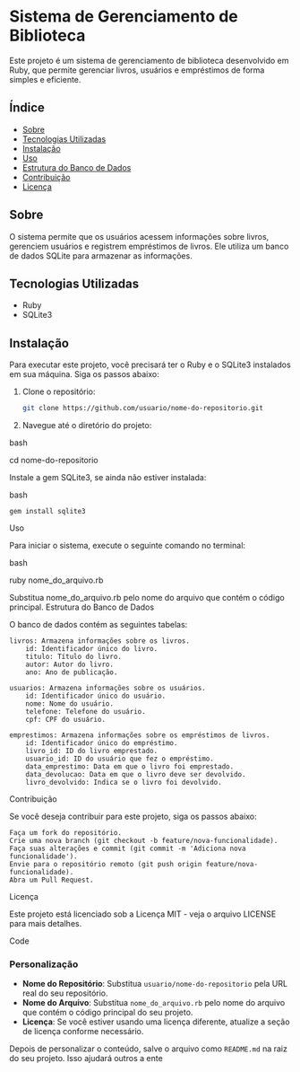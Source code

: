 # Sistema de Gerenciamento de Biblioteca

Este projeto é um sistema de gerenciamento de biblioteca desenvolvido em Ruby, que permite gerenciar livros, usuários e empréstimos de forma simples e eficiente.

## Índice

- [Sobre](#sobre)
- [Tecnologias Utilizadas](#tecnologias-utilizadas)
- [Instalação](#instalação)
- [Uso](#uso)
- [Estrutura do Banco de Dados](#estrutura-do-banco-de-dados)
- [Contribuição](#contribuição)
- [Licença](#licença)

## Sobre

O sistema permite que os usuários acessem informações sobre livros, gerenciem usuários e registrem empréstimos de livros. Ele utiliza um banco de dados SQLite para armazenar as informações.

## Tecnologias Utilizadas

- Ruby
- SQLite3

## Instalação

Para executar este projeto, você precisará ter o Ruby e o SQLite3 instalados em sua máquina. Siga os passos abaixo:

1. Clone o repositório:
   ```bash
   git clone https://github.com/usuario/nome-do-repositorio.git
   
2. Navegue até o diretório do projeto:

bash

cd nome-do-repositorio

Instale a gem SQLite3, se ainda não estiver instalada:

bash

    gem install sqlite3

Uso

Para iniciar o sistema, execute o seguinte comando no terminal:

bash

ruby nome_do_arquivo.rb

Substitua nome_do_arquivo.rb pelo nome do arquivo que contém o código principal.
Estrutura do Banco de Dados

O banco de dados contém as seguintes tabelas:

    livros: Armazena informações sobre os livros.
        id: Identificador único do livro.
        titulo: Título do livro.
        autor: Autor do livro.
        ano: Ano de publicação.

    usuarios: Armazena informações sobre os usuários.
        id: Identificador único do usuário.
        nome: Nome do usuário.
        telefone: Telefone do usuário.
        cpf: CPF do usuário.

    emprestimos: Armazena informações sobre os empréstimos de livros.
        id: Identificador único do empréstimo.
        livro_id: ID do livro emprestado.
        usuario_id: ID do usuário que fez o empréstimo.
        data_emprestimo: Data em que o livro foi emprestado.
        data_devolucao: Data em que o livro deve ser devolvido.
        livro_devolvido: Indica se o livro foi devolvido.

Contribuição

Se você deseja contribuir para este projeto, siga os passos abaixo:

    Faça um fork do repositório.
    Crie uma nova branch (git checkout -b feature/nova-funcionalidade).
    Faça suas alterações e commit (git commit -m 'Adiciona nova funcionalidade').
    Envie para o repositório remoto (git push origin feature/nova-funcionalidade).
    Abra um Pull Request.

Licença

Este projeto está licenciado sob a Licença MIT - veja o arquivo LICENSE para mais detalhes.

Code


### Personalização

- **Nome do Repositório**: Substitua `usuario/nome-do-repositorio` pela URL real do seu repositório.
- **Nome do Arquivo**: Substitua `nome_do_arquivo.rb` pelo nome do arquivo que contém o código principal do seu projeto.
- **Licença**: Se você estiver usando uma licença diferente, atualize a seção de licença conforme necessário.

Depois de personalizar o conteúdo, salve o arquivo como `README.md` na raiz do seu projeto. Isso ajudará outros a ente
